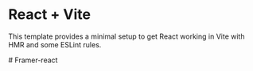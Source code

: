 # React + Vite

This template provides a minimal setup to get React working in Vite with HMR and some ESLint rules.

#   F r a m e r - r e a c t  
 